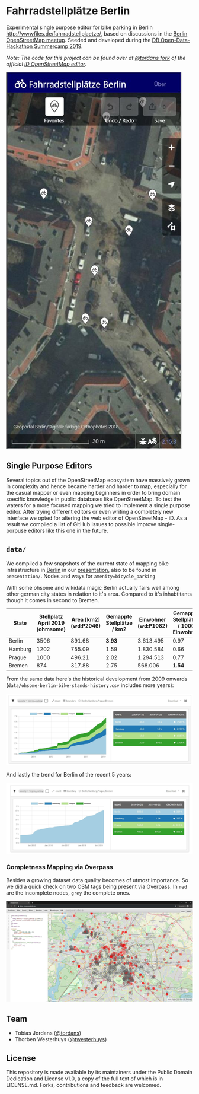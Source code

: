# Fahrradstellplätze Berlin
Experimental single purpose editor for bike parking in Berlin http://wwwfiles.de/fahrradstellplaetze/, based on discussions in the [Berlin OpenStreetMap meetup](https://wiki.openstreetmap.org/wiki/Talk:Berlin/Verkehrswende/Fahrradparkplaetze).
Seeded and developed during the [DB Open-Data-Hackathon Summercamp 2019](https://dbmindbox.com/en/db-opendata-hackathons/hackathons/db-open-data-hackathon-community-summercamp-juli-2019/).

*Note: The code for this project can be found over at [@tordans fork](https://github.com/tordans/id) of the official [iD OpenStreetMap editor](https://github.com/openstreetmap/id).*

![Fahrradstellplätze Berlin Editor Screenshot](img/fahrradstellplaetze-berlin-example.jpg)

## Single Purpose Editors

Several topics out of the OpenStreetMap ecosystem have massively grown in complexity and hence became harder and harder to map, especially for the casual mapper or even mapping beginners in order to bring domain soecific knowledge in public databases like OpenStreetMap. To test the waters for a more focused mapping we tried to implement a single purpose editor. After trying different editors or even writing a completely new interface we opted for altering the web editor of OpenStreetMap - iD. As a result we compiled a list of GitHub issues to possible improve single-porpuse editors like this one in the future.

## `data/`

We compiled a few snapshots of the current state of mapping bike infrastructure in [Berlin](https://wikidata.org/wiki/Q64) in our [presentation](https://slides.com/n0rdlicht/deck#/), also to be found in `presentation/`. Nodes and ways for `amenity=bicycle_parking`

With some ohsome and wikidata magic Berlin actually fairs well among other german city states in relation to it's area. Compared to it's inhabtitants though it comes in second to Bremen.

| State | Stellplatz April 2019 (ohmsome) | Area [km2] (wd:P2046) | Gemappte Stellplätze / km2 | Einwohner (wd:P1082) | Gemappte Stellplätze / 1000 Einwohner |
| ----- | ---------- | ----- | ---- | ---- | --- |
| Berlin | 3506 | 891.68 | **3.93** | 3.613.495 | 0.97 |
| Hamburg | 1202 | 755.09 | 1.59 | 1.830.584 | 0.66 |
| Prague | 1000 | 496.21 | 2.02 | 1.294.513 | 0.77 |
| Bremen | 874 | 317.88 | 2.75 | 568.006 | **1.54** |

From the same data here's the historical development from 2009 onwards (`data/ohsome-berlin-bike-stands-history.csv` includes more years):

![Mapped bicycle stands development 2009 onwards for Berlin, Hamburg, Prague and Bremen](img/bicycle_parking_osm-last-ten-years.jpg)

And lastly the trend for Berlin of the recent 5 years:

![Mapped bicycle stands development 2011 onwards for Berlin](img/bicycle_parking_osm-berlin-only.jpg)

### Completness Mapping via Overpass

Besides a growing dataset data quality becomes of utmost importance. So we did a quick check on two OSM tags being present via Overpass. In `red` are the incomplete nodes, `grey` the complete ones.

![](img/osm-overpass_bicycle-parking.jpg)

## Team

- Tobias Jordans ([@tordans](https://twitter.com/tordans))
- Thorben Westerhuys ([@twesterhuys](https://twitter.com/twesterhuys))

## License

This repository is made available by its maintainers under the Public Domain Dedication and License v1.0, a copy of the full text of which is in LICENSE.md. Forks, contributions and feedback are welcomed.
